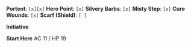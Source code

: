 **Portent**: `[x][x]`
**Hero Point**: `[x]`
**Silvery Barbs**: `[x]`
**Misty Step**: `[x]`
**Cure Wounds**: `[x]`
**Scarf (Shield)**: `[ ]`

**Initiative**

**Start Here**
AC 11 / HP 19

